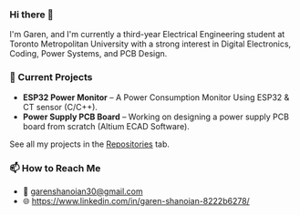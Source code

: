 ### Hi there 👋

I'm Garen, and I'm currently a third-year Electrical Engineering student at Toronto Metropolitan University with a strong interest in Digital Electronics, Coding, Power Systems, and PCB Design. 

### 🔧 Current Projects
- **ESP32 Power Monitor** – A Power Consumption Monitor Using ESP32 & CT sensor (C/C++).
- **Power Supply PCB Board** – Working on designing a power supply PCB board from scratch (Altium ECAD Software).

See all my projects in the [Repositories](https://github.com/Gshano?tab=repositories) tab.

### 📫 How to Reach Me
- 📧 garenshanoian30@gmail.com
- 🌐 https://www.linkedin.com/in/garen-shanoian-8222b6278/
  

